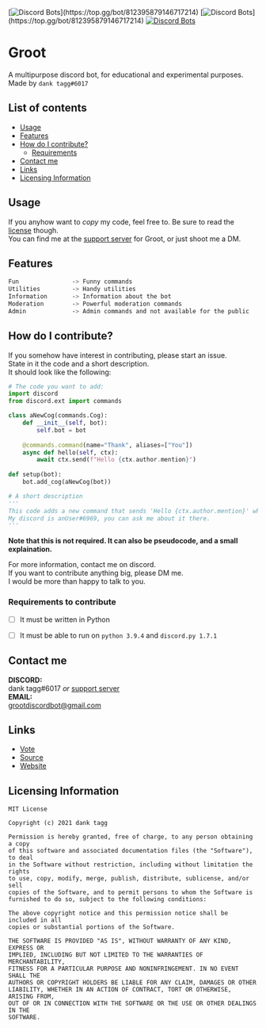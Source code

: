 [![Discord Bots](https://top.gg/api/widget/status/812395879146717214.svg?)](https://top.gg/bot/812395879146717214)
[![Discord Bots](https://top.gg/api/widget/servers/812395879146717214.svg?)](https://top.gg/bot/812395879146717214)
[![Discord Bots](https://top.gg/api/widget/owner/812395879146717214.svg)](https://top.gg/bot/812395879146717214)

# Groot
A multipurpose discord bot, for educational and experimental purposes.<br>
Made by `dank tagg#6017`

## List of contents
- [Usage](#usage)
- [Features](#features)
- [How do I contribute?](#how-do-i-contribute)
  - [Requirements](#requirements-to-contribute)
- [Contact me](#contact-me)
- [Links](#links)
- [Licensing Information](#licensing-information)


## Usage
If you anyhow want to _copy_ my code, feel free to. Be sure to read the [license](#licensing-information) though.<br>
You can find me at the [support server](https://discord.gg/ANbxZmqyK5) for Groot, or just shoot me a DM.<br>

## Features
```css
Fun               -> Funny commands
Utilities         -> Handy utilities
Information       -> Information about the bot
Moderation        -> Powerful moderation commands
Admin             -> Admin commands and not available for the public
```

## How do I contribute?
If you somehow have interest in contributing, please start an issue.\
State in it the code and a short description.\
It should look like the following:

```py
# The code you want to add:
import discord
from discord.ext import commands

class aNewCog(commands.Cog):
    def __init__(self, bot):
        self.bot = bot
    
    @commands.command(name="Thank", aliases=["You"])
    async def hello(self, ctx):
        await ctx.send(f"Hello {ctx.author.mention}")
    
def setup(bot):
    bot.add_cog(aNewCog(bot))

# A short description
'''
This code adds a new command that sends 'Hello {ctx.author.mention}' when invoked.
My discord is anUser#6969, you can ask me about it there.
'''
```
**Note that this is not required. It can also be pseudocode, and a small explaination.**


For more information, contact me on discord.<br>
If you want to contribute anything big, please DM me.<br>
I would be more than happy to talk to you.



### Requirements to contribute
- [ ] It must be written in Python
- [ ] It must be able to run on `python 3.9.4` and `discord.py 1.7.1`



## Contact me
**DISCORD:**<br>
dank tagg#6017 _or_ [support server](https://discord.gg/ANbxZmqyK5)\
**EMAIL:**<br>
grootdiscordbot@gmail.com

## Links
- [Vote](https://top.gg/bot/812395879146717214/vote)
- [Source](https://github.com/dank-tagg/Groot)
- [Website](https://dank-tagg.github.io/Groot-Website/)


## Licensing Information
```
MIT License

Copyright (c) 2021 dank tagg

Permission is hereby granted, free of charge, to any person obtaining a copy
of this software and associated documentation files (the "Software"), to deal
in the Software without restriction, including without limitation the rights
to use, copy, modify, merge, publish, distribute, sublicense, and/or sell
copies of the Software, and to permit persons to whom the Software is
furnished to do so, subject to the following conditions:

The above copyright notice and this permission notice shall be included in all
copies or substantial portions of the Software.

THE SOFTWARE IS PROVIDED "AS IS", WITHOUT WARRANTY OF ANY KIND, EXPRESS OR
IMPLIED, INCLUDING BUT NOT LIMITED TO THE WARRANTIES OF MERCHANTABILITY,
FITNESS FOR A PARTICULAR PURPOSE AND NONINFRINGEMENT. IN NO EVENT SHALL THE
AUTHORS OR COPYRIGHT HOLDERS BE LIABLE FOR ANY CLAIM, DAMAGES OR OTHER
LIABILITY, WHETHER IN AN ACTION OF CONTRACT, TORT OR OTHERWISE, ARISING FROM,
OUT OF OR IN CONNECTION WITH THE SOFTWARE OR THE USE OR OTHER DEALINGS IN THE
SOFTWARE.
```
